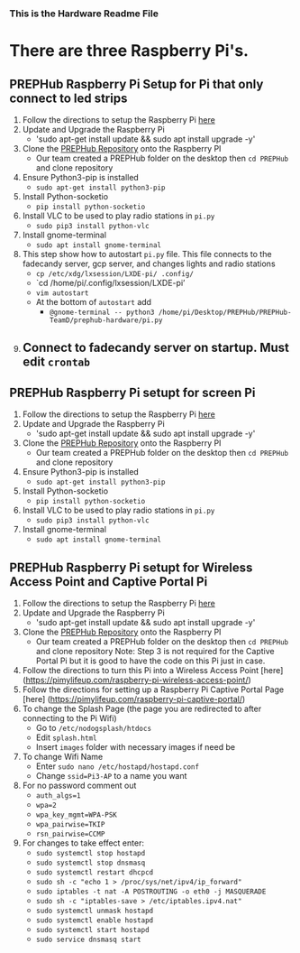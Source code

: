 ### This is the Hardware Readme File
# There are three Raspberry Pi's. 


## PREPHub Raspberry Pi Setup for Pi that only connect to led strips
1. Follow the directions to setup the Raspberry Pi [here](https://www.raspberrypi.org/help/quick-start-guide/2/)  
2. Update and Upgrade the Raspberry Pi  
   - 'sudo apt-get install update && sudo apt install upgrade -y'  
3. Clone the [PREPHub Repository]() onto the Raspberry PI  
   - Our team created a PREPHub folder on the desktop then `cd PREPHub` and clone repository  
4. Ensure Python3-pip is installed  
   - `sudo apt-get install python3-pip`  
5. Install Python-socketio  
   - `pip install python-socketio`  
6. Install VLC to be used to play radio stations in `pi.py`  
   - `sudo pip3 install python-vlc`  
7. Install gnome-terminal  
   - `sudo apt install gnome-terminal`  
8. This step show how to autostart `pi.py` file. This file connects to the fadecandy server, gcp server, and changes lights and radio stations  
   - `cp /etc/xdg/lxsession/LXDE-pi/ .config/`  
   - `cd /home/pi/.config/lxsession/LXDE-pi’  
   - `vim autostart`
   - At the bottom of `autostart` add
     - `@gnome-terminal -- python3 /home/pi/Desktop/PREPHub/PREPHub-TeamD/prephub-hardware/pi.py`  
9. Connect to fadecandy server on startup. Must edit `crontab`
   -  

## PREPHub Raspberry Pi setupt for screen Pi
1. Follow the directions to setup the Raspberry Pi [here](https://www.raspberrypi.org/help/quick-start-guide/2/)  
2. Update and Upgrade the Raspberry Pi  
   - 'sudo apt-get install update && sudo apt install upgrade -y'  
3. Clone the [PREPHub Repository]() onto the Raspberry PI  
   - Our team created a PREPHub folder on the desktop then `cd PREPHub` and clone repository  
4. Ensure Python3-pip is installed  
   - `sudo apt-get install python3-pip`  
5. Install Python-socketio  
   - `pip install python-socketio`  
6. Install VLC to be used to play radio stations in `pi.py`  
   - `sudo pip3 install python-vlc`  
7. Install gnome-terminal  
   - `sudo apt install gnome-terminal`
   
   
## PREPHub Raspberry Pi setupt for Wireless Access Point and Captive Portal Pi
1. Follow the directions to setup the Raspberry Pi [here](https://www.raspberrypi.org/help/quick-start-guide/2/)  
2. Update and Upgrade the Raspberry Pi  
   - 'sudo apt-get install update && sudo apt install upgrade -y'  
3. Clone the [PREPHub Repository]() onto the Raspberry PI  
   - Our team created a PREPHub folder on the desktop then `cd PREPHub` and clone repository
   Note: Step 3 is not required for the Captive Portal Pi but it is good to have the code on this Pi just in case.
4. Follow the directions to turn this Pi into a Wireless Access Point [here] (https://pimylifeup.com/raspberry-pi-wireless-access-point/)
5. Follow the directions for setting up a Raspberry Pi Captive Portal Page [here] (https://pimylifeup.com/raspberry-pi-captive-portal/)
6. To change the Splash Page (the page you are redirected to after connecting to the Pi Wifi)
   - Go to `/etc/nodogsplash/htdocs`
   - Edit `splash.html`
   - Insert `images` folder with necessary images if need be
7. To change Wifi Name
   - Enter `sudo nano /etc/hostapd/hostapd.conf`
   - Change `ssid=Pi3-AP` to a name you want
8. For no password comment out 
   - `auth_algs=1`
   - `wpa=2`
   - `wpa_key_mgmt=WPA-PSK`
   - `wpa_pairwise=TKIP`
   - `rsn_pairwise=CCMP`
9. For changes to take effect enter:
   - `sudo systemctl stop hostapd`
   - `sudo systemctl stop dnsmasq`
   - `sudo systemctl restart dhcpcd`
   - `sudo sh -c "echo 1 > /proc/sys/net/ipv4/ip_forward"`
   - `sudo iptables -t nat -A POSTROUTING -o eth0 -j MASQUERADE`
   - `sudo sh -c "iptables-save > /etc/iptables.ipv4.nat"`
   - `sudo systemctl unmask hostapd`
   - `sudo systemctl enable hostapd`
   - `sudo systemctl start hostapd`
   - `sudo service dnsmasq start`
   
